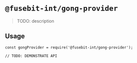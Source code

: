 # `@fusebit-int/gong-provider`

> TODO: description

## Usage

```
const gongProvider = require('@fusebit-int/gong-provider');

// TODO: DEMONSTRATE API
```
